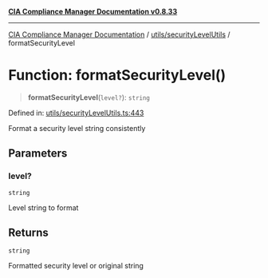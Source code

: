 [**CIA Compliance Manager Documentation v0.8.33**](../../../README.md)

***

[CIA Compliance Manager Documentation](../../../modules.md) / [utils/securityLevelUtils](../README.md) / formatSecurityLevel

# Function: formatSecurityLevel()

> **formatSecurityLevel**(`level?`): `string`

Defined in: [utils/securityLevelUtils.ts:443](https://github.com/Hack23/cia-compliance-manager/blob/1f4f2c51bc48d917eff1eb43881cee05d381f406/src/utils/securityLevelUtils.ts#L443)

Format a security level string consistently

## Parameters

### level?

`string`

Level string to format

## Returns

`string`

Formatted security level or original string
